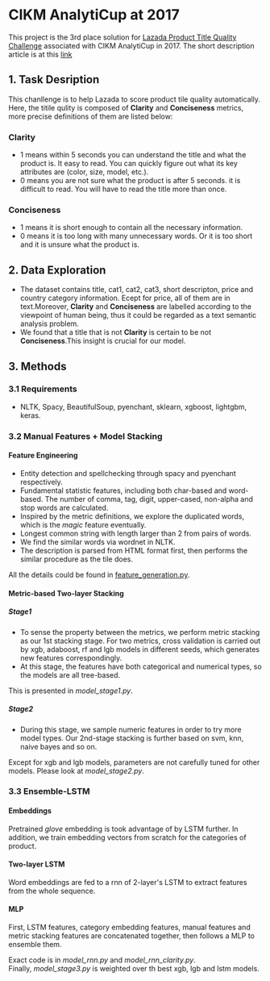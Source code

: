 # CIKM AnalytiCup at 2017
This project is the 3rd place solution for [Lazada Product Title Quality Challenge](https://competitions.codalab.org/competitions/16652) associated with CIKM AnalytiCup in 2017. The short description article is at this [link](http://www.cikmconference.org/CIKM2017/download/analytiCup/session3/CIKMAnalytiCup2017_LazadaProductTitleQuality_T3.pdf)

## 1. Task Desription
This chanllenge is to help Lazada to score product tile quality automatically. Here, the titile qulity is composed of **Clarity** and **Conciseness** metrics, more precise definitions of them are listed below:
### Clarity
* 1 means within 5 seconds you can understand the title and what the product is. It easy to read. You can quickly figure out what its key attributes are (color, size, model, etc.).
* 0 means you are not sure what the product is after 5 seconds. it is difficult to read. You will have to read the title more than once.
### Conciseness
* 1 means it is short enough to contain all the necessary information.
* 0 means it is too long with many unnecessary words. Or it is too short and it is unsure what the product is.

## 2. Data Exploration
* The dataset contains title, cat1, cat2, cat3, short descripton, price and country category information. Ecept for price, all of them are in text.Moreover, **Clarity** and **Conciseness** are labelled according to the viewpoint of human being, thus it could be regarded as a text semantic analysis problem.
* We found that a title that is not **Clarity** is certain to be not **Conciseness**.This insight is crucial for our model.

## 3. Methods
### 3.1 Requirements
* NLTK, Spacy, BeautifulSoup, pyenchant, sklearn, xgboost, lightgbm, keras.
### 3.2 Manual Features + Model Stacking
#### Feature Engineering
* Entity detection and spellchecking through spacy and pyenchant respectively.
* Fundamental statistic features, including both char-based and word-based. The number of comma, tag, digit, upper-cased, non-alpha and stop words are calculated.
* Inspired by the metric definitions, we explore the duplicated words, which is the *magic* feature eventually.
* Longest common string with length larger than 2 from pairs of words.
* We find the similar words via wordnet in NLTK.
* The description is parsed from HTML format first, then performs the similar procedure as the tile does.

All the details could be found in [feature_generation.py](/models/feature_generation.py).
#### Metric-based Two-layer Stacking
##### Stage1
* To sense the property between the metrics, we perform metric stacking as our 1st stacking stage. For two metrics, cross validation is carried out by xgb, adaboost, rf and lgb models in different seeds, which generates new features correspondingly. 
* At this stage, the features have both categorical and numerical types, so the models are all tree-based.

This is presented in *model_stage1.py*.
##### Stage2
* During this stage, we sample numeric features in order to try more model types. Our 2nd-stage stacking is further based on svm, knn, naive bayes and so on.

Except for xgb and lgb models, parameters are not carefully tuned for other models. Please look at *model_stage2.py*.
### 3.3 Ensemble-LSTM
#### Embeddings
Pretrained *glove* embedding is took advantage of by LSTM further. In addition, we train embedding vectors from scratch for the categories of product.
#### Two-layer LSTM
Word embeddings are fed to a rnn of 2-layer's LSTM to extract features from the whole sequence.
#### MLP
First, LSTM features, category embedding features, manual features and metric stacking features are concatenated together, then follows a MLP to ensemble them.

Exact code is in *model_rnn.py* and *model_rnn_clarity.py*.<br>
Finally, *model_stage3.py* is weighted over th best xgb, lgb and lstm models.





